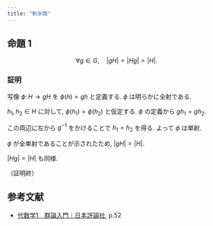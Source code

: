 ```yaml
---
title: "剰余類"
---
```


## 命題 1

$$
\forall g \in G, \quad |gH| = |Hg| = |H|.
$$

### 証明

写像 $\phi \colon H \rightarrow gH$ を $\phi(h) = gh$ と定義する. $\phi$ は明らかに全射である.

$h_1, h_2 \in H$ に対して, $\phi(h_1) = \phi(h_2)$ と仮定する. $\phi$ の定義から $gh_1 = gh_2$.

この両辺に左から $g^{-1}$ をかけることで $h_1 = h_2$ を得る. よって $\phi$ は単射.

$\phi$ が全単射であることが示されたため, $|gH| = |H|$.

$|Hg| = |H|$ も同様.

（証明終）

## 参考文献

- [代数学1　群論入門｜日本評論社](https://www.nippyo.co.jp/shop/book/5462.html), p.52